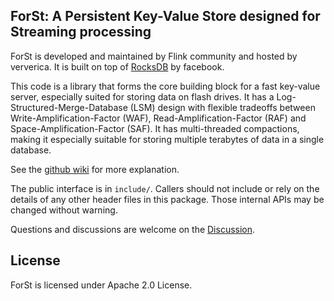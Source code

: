 ## ForSt: A Persistent Key-Value Store designed for Streaming processing

ForSt is developed and maintained by Flink community and hosted by ververica.
It is built on top of [RocksDB](https://github.com/facebook/rocksdb) by facebook.

This code is a library that forms the core building block for a fast
key-value server, especially suited for storing data on flash drives.
It has a Log-Structured-Merge-Database (LSM) design with flexible tradeoffs
between Write-Amplification-Factor (WAF), Read-Amplification-Factor (RAF)
and Space-Amplification-Factor (SAF). It has multi-threaded compactions,
making it especially suitable for storing multiple terabytes of data in a
single database.

See the [github wiki](https://github.com/facebook/rocksdb/wiki) for more explanation.

The public interface is in `include/`.  Callers should not include or
rely on the details of any other header files in this package.  Those
internal APIs may be changed without warning.

Questions and discussions are welcome on the [Discussion](https://github.com/ververica/ForSt/discussions).

## License

ForSt is licensed under Apache 2.0 License.
